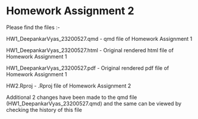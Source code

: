 # Homework Assignment 2

Please find the files :-

HW1_DeepankarVyas_23200527.qmd - qmd file of Homework Assignment 1

HW1_DeepankarVyas_23200527.html - Original rendered html file of Homework Assignment 1

HW1_DeepankarVyas_23200527.pdf - Original rendered pdf file of Homework Assignment 1

HW2.Rproj - .Rproj file of Homework Assignment 2

Additional 2 changes have been made to the qmd file (HW1_DeepankarVyas_23200527.qmd) and the same can be viewed by checking the history of this file 
